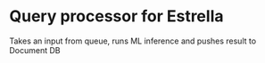 # Query processor for Estrella

Takes an input from queue, runs ML inference and pushes result to Document DB 
